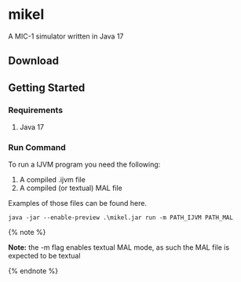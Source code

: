 # mikel
A MIC-1 simulator written in Java 17

## Download



## Getting Started

### Requirements
1. Java 17

### Run Command
To run a IJVM program you need the following:
1. A compiled .ijvm file
2. A compiled (or textual) MAL file

Examples of those files can be found here.

```shell{:copy}
java -jar --enable-preview .\mikel.jar run -m PATH_IJVM PATH_MAL
```

{% note %}

**Note:** the -m flag enables textual MAL mode, as such the MAL file is expected to be textual

{% endnote %}
